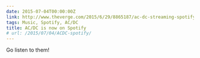 ```yaml
---
date: 2015-07-04T00:00:00Z
link: http://www.theverge.com/2015/6/29/8865187/ac-dc-streaming-spotify-rdio-apple-musi
tags: Music, Spotify, AC/DC
title: AC/DC is now on Spotify
# url: /2015/07/04/ACDC-spotify/
---
```


Go listen to them!

